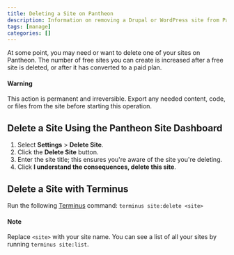 ```yaml
---
title: Deleting a Site on Pantheon
description: Information on removing a Drupal or WordPress site from Pantheon.
tags: [manage]
categories: []
---
```

At some point, you may need or want to delete one of your sites on Pantheon. The number of free sites you can create is increased after a free site is deleted, or after it has converted to a paid plan.

<div class="alert alert-danger" role="alert">
<h4 class="info">Warning</h4>
<p>This action is permanent and irreversible. Export any needed content, code, or files from the site before starting this operation.</p>
</div>

## Delete a Site Using the Pantheon Site Dashboard
1. Select **Settings** > **Delete Site**.
2. Click the **Delete Site** button.
3. Enter the site title; this ensures you're aware of the site you're deleting.
4. Click **I understand the consequences, delete this site**.

## Delete a Site with Terminus
Run the following [Terminus](/docs/terminus/) command:
`terminus site:delete <site>`

<div class="alert alert-info" role="alert">
<h4 class="info">Note</h4>
<p>Replace <code>&lt;site&gt;</code> with your site name. You can see a list of all your sites by running <code>terminus site:list</code>.</p></div>

